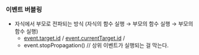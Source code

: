 ### 이벤트 버블링

- 자식에서 부모로 전파되는 방식 (자식의 함수 실행 → 부모의 함수 실행 → 부모의 함수 실행)
    - [event.target.id](http://event.target.id) / [event.currentTarget.id](http://event.currentTarget.id) /
    - event.stopPropagation() // 상위 이벤트가 실행되는 걸 막는다.